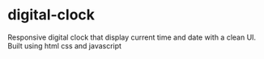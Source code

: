 # digital-clock
Responsive digital clock that display current time and date with a clean UI. Built using html css and javascript
